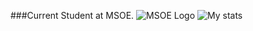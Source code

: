 

<!--
**DigitalCursor1/DigitalCursor1** is a ✨ _special_ ✨ repository because its `README.md` (this file) appears on your GitHub profile.

Here are some ideas to get you started:

- 🔭 I’m currently working on ...
- 🌱 I’m currently learning ...
- 👯 I’m looking to collaborate on ...
- 🤔 I’m looking for help with ...
- 💬 Ask me about ...
- 📫 How to reach me: ...
- 😄 Pronouns: ...
- ⚡ Fun fact: ...
-->
###Current Student at MSOE. ![MSOE Logo](https://upload.wikimedia.org/wikipedia/commons/6/60/MSOE-U-BK_RD-web.jpg)
![My stats](https://github-readme-stats.vercel.app/api?username=DigitalCursor1&show_icons=true&count_private=true&hide_border=true&theme=merko)
